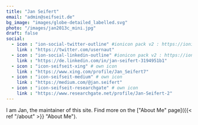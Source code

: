 ```yaml
---
title: "Jan Seifert"
email: "admin@seifseit.de"
bg_image: "images/globe-detailed_labelled.svg"
photo: "/images/jan2013c_mini.jpg"
draft: false
social:
  - icon : "ion-social-twitter-outline" #ionicon pack v2 : https://ionicons.com/v2/
    link : "https://twitter.com/usernaut"
  - icon : "ion-social-linkedin-outline" #ionicon pack v2 : https://ionicons.com/v2/
    link : "https://de.linkedin.com/in/jan-seifert-3194951b1"
  - icon : "icon-seifseit-xing" # own icon
    link : "https://www.xing.com/profile/Jan_Seifert7"
  - icon : "icon-seifseit-medium" # own icon
    link : "https://medium.com/@jan.seifert"
  - icon : "icon-seifseit-researchgate" # own icon
    link : "https://www.researchgate.net/profile/Jan-Seifert-2"
---
```


I am Jan, the maintainer of this site. Find more on the ["About Me" page]({{< ref "/about" >}} "About Me").
